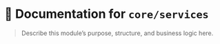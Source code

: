 # 📘 Documentation for `core/services`

> Describe this module’s purpose, structure, and business logic here.